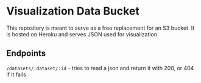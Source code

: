 # Visualization Data Bucket

This repository is meant to serve as a free replacement for an S3 bucket. It is hosted on Heroku and
serves JSON used for visualization.

## Endpoints

`/datasets/:dataset/:id` - tries to read a json and return it with 200, or 404 if it fails
